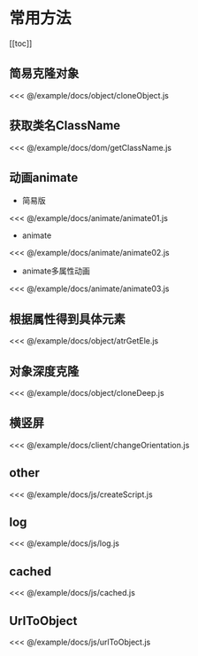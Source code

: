 # 常用方法

[[toc]]

## 简易克隆对象

<CodeBlock>

<<< @/example/docs/object/cloneObject.js

</CodeBlock>

## 获取类名ClassName

<CodeBlock>

<<< @/example/docs/dom/getClassName.js

</CodeBlock>

## 动画animate

- 简易版

<CodeBlock>

<<< @/example/docs/animate/animate01.js

</CodeBlock>

- animate

<CodeBlock>

<<< @/example/docs/animate/animate02.js

</CodeBlock>

- animate多属性动画

<CodeBlock>

<<< @/example/docs/animate/animate03.js

</CodeBlock>

## 根据属性得到具体元素

<CodeBlock>

<<< @/example/docs/object/atrGetEle.js

</CodeBlock>

## 对象深度克隆

<CodeBlock>

<<< @/example/docs/object/cloneDeep.js

</CodeBlock>

## 横竖屏

<CodeBlock>

<<< @/example/docs/client/changeOrientation.js

</CodeBlock>

## other

<CodeBlock>

<<< @/example/docs/js/createScript.js

</CodeBlock>

## log

<<< @/example/docs/js/log.js

## cached

<CodeBlock>

<<< @/example/docs/js/cached.js

</CodeBlock>

## UrlToObject

<CodeBlock>

<<< @/example/docs/js/urlToObject.js

</CodeBlock>
